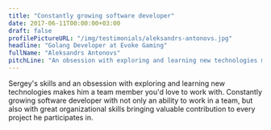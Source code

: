 ```yaml
---
title: "Constantly growing software developer"
date: 2017-06-11T00:00:00+03:00
draft: false
profilePictureURL: "/img/testimonials/aleksandrs-antonovs.jpg"
headline: "Golang Developer at Evoke Gaming"
fullName: "Aleksandrs Antonovs"
pitchLine: "An obsession with exploring and learning new technologies makes him a team member you’d love to work with."
---
```


Sergey's skills and an obsession with exploring and learning new technologies makes him a team member you'd love to work with. Constantly growing software developer with not only an ability to work in a team, but also with great organizational skills bringing valuable contribution to every project he participates in.
